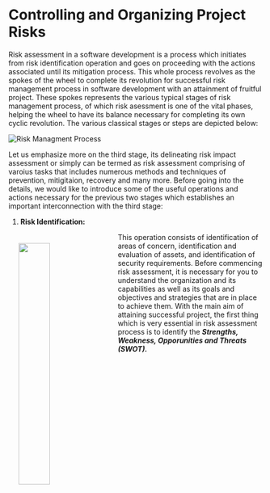 # Controlling and Organizing Project Risks
Risk assessment in a software development is a process which initiates from risk identification operation and goes on proceeding with the actions associated until its mitigation process. 
This whole process revolves as the spokes of the wheel to complete its revolution for successful risk management process in software development with an attainment of fruitful project.
These spokes represents the various typical stages of risk management process, of which risk asessment is one of the vital phases, helping the wheel to have its balance necessary for completing its own cyclic revolution. The various classical stages or steps are depicted below:

![Risk Managment Process](https://i.ibb.co/2tsQhnB/steps-1.png)

Let us emphasize more on the third stage, its delineating risk impact assessment or simply can be termed as risk assessment comprising of varoius tasks that includes numerous methods and techniques of prevention, mitigitaion, recovery and many more.
Before going into the details, we would like to introduce some of the useful operations and actions necessary for the previous two stages which establishes an important interconnection with the third stage:

1. **Risk Identification:** 
<img src="https://i.ibb.co/bLJVX8v/swot.png" width="35%" align="left" hspace="20" vspace="20">

This operation consists of identification of areas of concern, identification and evaluation of assets, and identification of security requirements.
Before commencing risk assessment, it is necessary for you to understand the organization and its capabilities as well as its goals and objectives and strategies that are in place to achieve them. 
With the main aim of attaining successful project, the first thing which is very essential in risk assessment process is to identify the ***Strengths, Weakness, Opporunities and Threats (SWOT).***


 
